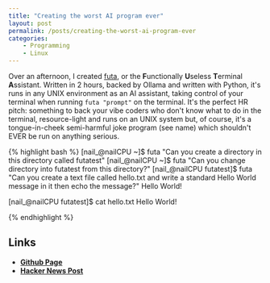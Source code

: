 ```yaml
---
title: "Creating the worst AI program ever"
layout: post
permalink: /posts/creating-the-worst-ai-program-ever
categories: 
    - Programming
    - Linux
---
```


Over an afternoon, I created [futa](https://github.com/nail-e/futa), or the **F**unctionally **U**seless **T**erminal **A**ssistant. Written in 2 hours, backed by Ollama and written with Python, it's runs in any UNIX environment as an AI assistant, taking control of your terminal when running `futa "prompt"` on the terminal. It's the perfect HR pitch: something to back your vibe coders who don't know what to do in the terminal, resource-light and runs on an UNIX system but, of course, it's a tongue-in-cheek semi-harmful joke program (see name) which shouldn't EVER be run on anything serious.

{% highlight bash %}
[nail_@nailCPU ~]$ futa "Can you create a directory in this directory called futatest"
[nail_@nailCPU ~]$ futa "Can you change directory into futatest from this directory?"
[nail_@nailCPU futatest]$ futa "Can you create a text file called hello.txt and write a standard Hello World message in it then echo the message?"
Hello World!

[nail_@nailCPU futatest]$ cat hello.txt 
Hello World!

{% endhighlight %}

## Links
- **[Github Page](https://github.com/nail-e/futa)**
- **[Hacker News Post](https://news.ycombinator.com/item?id=44217707)**

